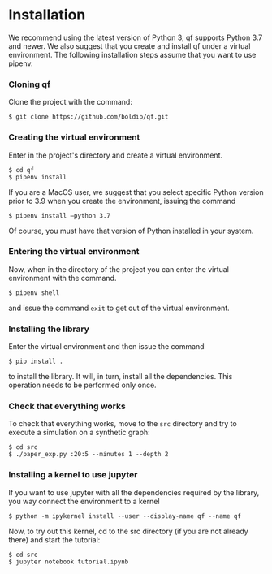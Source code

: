 # Installation

We recommend using the latest version of Python 3, qf supports Python 3.7 and newer. 
We also suggest that you create and install qf under a virtual environment. The following installation steps assume that you want to use pipenv.

### Cloning qf

Clone the project with the command:

```
$ git clone https://github.com/boldip/qf.git
```

### Creating the virtual environment

Enter in the project's directory and create a virtual environment.

```
$ cd qf
$ pipenv install
```

If you are a MacOS user, we suggest that you select specific Python version prior to 3.9 when you create the environment, issuing the command

```
$ pipenv install —python 3.7
```

Of course, you must have that version of Python installed in your system.

### Entering the virtual environment

Now, when in the directory of the project you can enter the virtual environment with the command.

```
$ pipenv shell
```

and issue the command `exit` to get out of the virtual environment.

### Installing the library

Enter the virtual environment and then issue the command

```
$ pip install .
```

to install the library. It will, in turn, install all the dependencies. This operation needs to be performed only once.

### Check that everything works

To check that everything works, move to the `src` directory and try to execute a simulation on a synthetic graph:

```
$ cd src
$ ./paper_exp.py :20:5 --minutes 1 --depth 2
```

### Installing a kernel to use jupyter

If you want to use jupyter with all the dependencies required by the library, you way connect the environment to a kernel

```
$ python -m ipykernel install --user --display-name qf --name qf
```

Now, to try out this kernel, cd to the src directory (if you are not already there) and
start the tutorial:

```
$ cd src
$ jupyter notebook tutorial.ipynb
```
